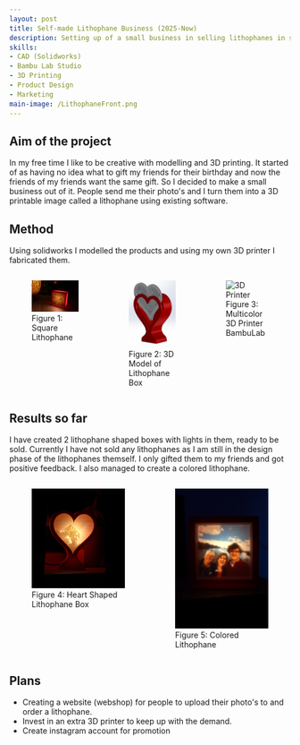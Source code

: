 ```yaml
---
layout: post
title: Self-made Lithophane Business (2025-Now)
description: Setting up of a small business in selling lithophanes in self made lightboxes.
skills: 
- CAD (Solidworks)
- Bambu Lab Studio
- 3D Printing
- Product Design
- Marketing
main-image: /LithophaneFront.png
---
```


## Aim of the project
In my free time I like to be creative with modelling and 3D printing. It started of as having no idea what to gift my friends for their birthday and now the friends of my friends want the same gift. So I decided to make a small business out of it. People send me their photo's and I turn them into a 3D printable image called a lithophane using existing software. 

## Method
Using solidworks I modelled the products and using my own 3D printer I fabricated them. 


<div style="display: flex; gap: 10px; justify-content: center; align-items: flex-start;">


  <figure>
  <img src="/_projects/03_Lithophane/Lithophane.jpg" alt="Square Lithophane" width="300">
  <figcaption>Figure 1: Square Lithophane  </figcaption>
  </figure>

  <figure>
  <img src="/_projects/03_Lithophane/Solidworks.jpg" alt="3D Model of Lithophane Box" width="300">
  <figcaption>Figure 2: 3D Model of Lithophane Box  </figcaption>
  </figure>
  
  <figure>
  <img src="/_projects/03_Lithophane/JTW08063.jpg" alt="3D Printer" width="300">
  <figcaption>Figure 3: Multicolor 3D Printer BambuLab  </figcaption>
  </figure>
  
</div>

## Results so far
I have created 2 lithophane shaped boxes with lights in them, ready to be sold. Currently I have not sold any lithophanes as I am still in the design phase of the lithophanes themself. I only gifted them to my friends and got positive feedback. I also managed to create a colored lithophane.
<div style="display: flex; gap: 10px; justify-content: center; align-items: flex-start;">


  <figure>
  <img src="/_projects/03_Lithophane/Heart.png" alt="Heart Shaped Lithophane Box" width="300">
  <figcaption>Figure 4: Heart Shaped Lithophane Box  </figcaption>
  </figure>

  <figure>
  <img src="/_projects/03_Lithophane/Color.jpg" alt="Colored Lithophane" width="300">
  <figcaption>Figure 5: Colored Lithophane  </figcaption>
  </figure>
  
</div>

## Plans
- Creating a website (webshop) for people to upload their photo's to and order a lithophane.
- Invest in an extra 3D printer to keep up with the demand.
- Create instagram account for promotion

